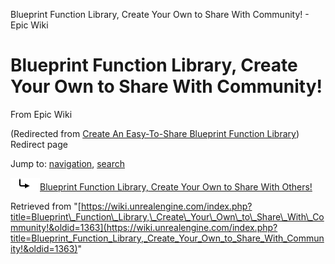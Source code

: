 Blueprint Function Library, Create Your Own to Share With Community! - Epic Wiki              

Blueprint Function Library, Create Your Own to Share With Community!
====================================================================

From Epic Wiki

(Redirected from [Create An Easy-To-Share Blueprint Function Library](/index.php?title=Create_An_Easy-To-Share_Blueprint_Function_Library&redirect=no "Create An Easy-To-Share Blueprint Function Library"))  
Redirect page

Jump to: [navigation](#mw-navigation), [search](#p-search)

![#REDIRECT](/skins/common/images/redirectltr.png)[Blueprint Function Library, Create Your Own to Share With Others!](/Blueprint_Function_Library,_Create_Your_Own_to_Share_With_Others! "Blueprint Function Library, Create Your Own to Share With Others!")

Retrieved from "[https://wiki.unrealengine.com/index.php?title=Blueprint\_Function\_Library,\_Create\_Your\_Own\_to\_Share\_With\_Community!&oldid=1363](https://wiki.unrealengine.com/index.php?title=Blueprint_Function_Library,_Create_Your_Own_to_Share_With_Community!&oldid=1363)"